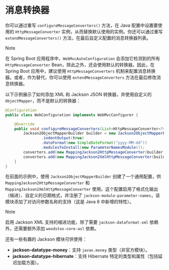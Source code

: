 # 消息转换器

你可以通过重写 `configureMessageConverters()` 方法，在 Java 配置中设置要使用的 `HttpMessageConverter` 实例，从而替换默认使用的实例。你还可以通过重写 `extendMessageConverters()` 方法，在最后自定义配置的消息转换器列表。

> [!NOTE]
>
> 在 Spring Boot 应用程序中，`WebMvcAutoConfiguration` 会添加它检测到的所有 `HttpMessageConverter` Bean，除此之外，还会使用默认的转换器。因此，在 Spring Boot 应用中，建议使用 `HttpMessageConverters` 机制来配置消息转换器。或者，作为替代，你可以使用 `extendMessageConverters` 方法在最后修改消息转换器。

以下示例展示了如何添加 XML 和 Jackson JSON 转换器，并使用自定义的 `ObjectMapper`，而不是默认的转换器：

```java
@Configuration
public class WebConfiguration implements WebMvcConfigurer {

	@Override
	public void configureMessageConverters(List<HttpMessageConverter<?>> converters) {
		Jackson2ObjectMapperBuilder builder = new Jackson2ObjectMapperBuilder()
				.indentOutput(true)
				.dateFormat(new SimpleDateFormat("yyyy-MM-dd"))
				.modulesToInstall(new ParameterNamesModule());
		converters.add(new MappingJackson2HttpMessageConverter(builder.build()));
		converters.add(new MappingJackson2XmlHttpMessageConverter(builder.createXmlMapper(true).build()));
	}
}
```

在前面的示例中，使用 `Jackson2ObjectMapperBuilder` 创建了一个通用配置，供 `MappingJackson2HttpMessageConverter` 和 `MappingJackson2XmlHttpMessageConverter` 使用。这个配置启用了格式化输出（缩进）、自定义的日期格式，并注册了 `jackson-module-parameter-names`，该模块添加了对访问参数名称的支持（这是 Java 8 中新增的特性）。

> [!NOTE]
>
> 启用 Jackson XML 支持的缩进功能，除了需要 `jackson-dataformat-xml` 依赖外，还需要额外添加 `woodstox-core-asl` 依赖。

还有一些有趣的 Jackson 模块可供使用：

- **jackson-datatype-money**：支持 `javax.money` 类型（非官方模块）。
- **jackson-datatype-hibernate**：支持 Hibernate 特定的类型和属性（包括延迟加载方面）。